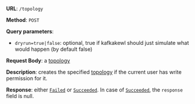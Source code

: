 **URL**: `/topology`

**Method**: `POST`

**Query parameters**:
 - `dryrun=true|false`: optional, true if kafkakewl should just simulate what would happen (by default false)

**Request Body**: a [topology](Topology.md)

**Description**: creates the specified [topology](Topology.md) if the current user has write permission for it.

**Response**: either [`Failed`](../Failed.md) or [`Succeeded`](../Succeeded.md). In case of [`Succeeded`](../Succeeded.md), the `response` field is null.
